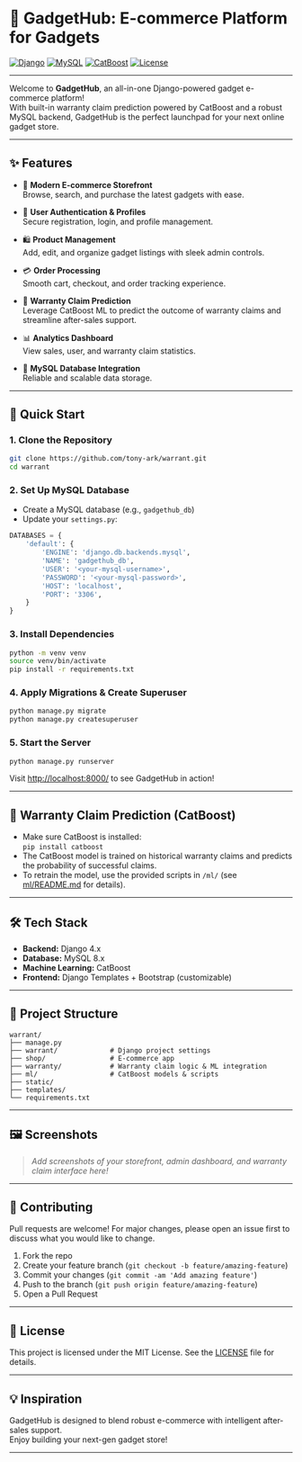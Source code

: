 # 🛒 GadgetHub: E-commerce Platform for Gadgets

[![Django](https://img.shields.io/badge/Django-4.x-green?logo=django)](https://www.djangoproject.com/)
[![MySQL](https://img.shields.io/badge/MySQL-8.x-blue?logo=mysql)](https://www.mysql.com/)
[![CatBoost](https://img.shields.io/badge/CatBoost-ML-yellow?logo=catboost)](https://catboost.ai/)
[![License](https://img.shields.io/badge/License-MIT-lightgrey.svg)](LICENSE)

---

Welcome to **GadgetHub**, an all-in-one Django-powered gadget e-commerce platform!  
With built-in warranty claim prediction powered by CatBoost and a robust MySQL backend, GadgetHub is the perfect launchpad for your next online gadget store.

---

## ✨ Features

- 🏪 **Modern E-commerce Storefront**  
  Browse, search, and purchase the latest gadgets with ease.

- 🔐 **User Authentication & Profiles**  
  Secure registration, login, and profile management.

- 🛍️ **Product Management**  
  Add, edit, and organize gadget listings with sleek admin controls.

- 💳 **Order Processing**  
  Smooth cart, checkout, and order tracking experience.

- 🤖 **Warranty Claim Prediction**  
  Leverage CatBoost ML to predict the outcome of warranty claims and streamline after-sales support.

- 📊 **Analytics Dashboard**  
  View sales, user, and warranty claim statistics.

- 💾 **MySQL Database Integration**  
  Reliable and scalable data storage.

---

## 🚀 Quick Start

### 1. Clone the Repository

```bash
git clone https://github.com/tony-ark/warrant.git
cd warrant
```

### 2. Set Up MySQL Database

- Create a MySQL database (e.g., `gadgethub_db`)
- Update your `settings.py`:

```python
DATABASES = {
    'default': {
        'ENGINE': 'django.db.backends.mysql',
        'NAME': 'gadgethub_db',
        'USER': '<your-mysql-username>',
        'PASSWORD': '<your-mysql-password>',
        'HOST': 'localhost',
        'PORT': '3306',
    }
}
```

### 3. Install Dependencies

```bash
python -m venv venv
source venv/bin/activate
pip install -r requirements.txt
```

### 4. Apply Migrations & Create Superuser

```bash
python manage.py migrate
python manage.py createsuperuser
```

### 5. Start the Server

```bash
python manage.py runserver
```
Visit [http://localhost:8000/](http://localhost:8000/) to see GadgetHub in action!

---

## 🤖 Warranty Claim Prediction (CatBoost)

- Make sure CatBoost is installed:  
  `pip install catboost`
- The CatBoost model is trained on historical warranty claims and predicts the probability of successful claims.
- To retrain the model, use the provided scripts in `/ml/` (see [ml/README.md](ml/README.md) for details).

---

## 🛠️ Tech Stack

- **Backend:** Django 4.x
- **Database:** MySQL 8.x
- **Machine Learning:** CatBoost
- **Frontend:** Django Templates + Bootstrap (customizable)

---

## 📂 Project Structure

```
warrant/
├── manage.py
├── warrant/             # Django project settings
├── shop/                # E-commerce app
├── warranty/            # Warranty claim logic & ML integration
├── ml/                  # CatBoost models & scripts
├── static/
├── templates/
└── requirements.txt
```

---

## 🖼️ Screenshots

> _Add screenshots of your storefront, admin dashboard, and warranty claim interface here!_

---

## 🤝 Contributing

Pull requests are welcome! For major changes, please open an issue first to discuss what you would like to change.

1. Fork the repo
2. Create your feature branch (`git checkout -b feature/amazing-feature`)
3. Commit your changes (`git commit -am 'Add amazing feature'`)
4. Push to the branch (`git push origin feature/amazing-feature`)
5. Open a Pull Request

---

## 📄 License

This project is licensed under the MIT License. See the [LICENSE](LICENSE) file for details.

---

## 💡 Inspiration

GadgetHub is designed to blend robust e-commerce with intelligent after-sales support.  
Enjoy building your next-gen gadget store!

---
